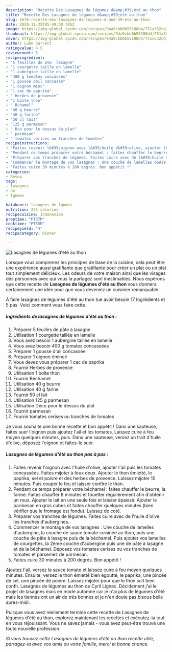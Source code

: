 ```yaml
---
description: "Recette Des Lasagnes de légumes d&amp;#39;été au thon"
title: "Recette Des Lasagnes de légumes d&amp;#39;été au thon"
slug: 1676-recette-des-lasagnes-de-legumes-d-and-39-ete-au-thon
date: 2020-11-25T05:49:30.785Z
image: https://img-global.cpcdn.com/recipes/94a9cbb0b55188d4/751x532cq70/lasagnes-de-legumes-dete-au-thon-photo-principale-de-la-recette.jpg
thumbnail: https://img-global.cpcdn.com/recipes/94a9cbb0b55188d4/751x532cq70/lasagnes-de-legumes-dete-au-thon-photo-principale-de-la-recette.jpg
cover: https://img-global.cpcdn.com/recipes/94a9cbb0b55188d4/751x532cq70/lasagnes-de-legumes-dete-au-thon-photo-principale-de-la-recette.jpg
author: Luke Garrett
ratingvalue: 4.5
reviewcount: 5
recipeingredient:
- "5 feuilles de pte  lasagne"
- "1 courgette taille en lamelle"
- "1 aubergine taille en lamelle"
- "400 g tomates concasses"
- "1 gousse dail concasse"
- "1 oignon minc"
- "1 cac de paprika"
- " Herbes de provence"
- "1 boîte thon"
- " Bchamel"
- "40 g beurre"
- "40 g farine"
- "50 cl lait"
- "125 g parmesan"
- " Dco pour le dessus du plat"
- " parmesan"
- " tomates cerises ou tranches de tomates"
recipeinstructions:
- "Faites revenir l&#39;oignon avec l&#39;huile d&#39;olive, ajouter l&#39;ail puis les tomates concassées. Faites mijoter à feux doux. Ajouter le thon émietté, le paprika, sel et poivre et des herbes de provence. Laissez mijoter 10 minutes. Puis couper le feu et laisser confire le thon."
- "Pendant ce temps préparer votre béchamel : faites chauffer le beurre, la farine. Faites chauffer 8 minutes et fouetter régulièrement afin d&#39;obtenir un roux. Ajouter le lait en une seule fois et laisser épaissir. Ajouter le parmesan en gros cubes et faites chauffer quelques minutes (bien vérifier que le fromage est fondu). Laissez de coté."
- "Préparer vos tranches de légumes. Faites cuire avec de l&#39;huile d&#39;olive les tranches d&#39;aubergines."
- "Commencer le montage de vos lasagnes : Une couche de lamelles d&#39;aubergine, la couche de sauce tomate cuisinée au thon, puis une couche de pâte à lasagne puis de la béchamel. Puis ajouter vos lamelles de courgettes, la 2ème couche d&#39;aubergine puis une de pâte à lasagne et de la béchamel. Déposez vos tomates cerises ou vos tranches de tomates et parsemez de parmesan."
- "Faites cuire 30 minutes à 200 degrés. Bon appétit !"
categories:
- Resep
tags:
- lasagnes
- de
- lgumes

katakunci: lasagnes de lgumes 
nutrition: 275 calories
recipecuisine: Indonesian
preptime: "PT37M"
cooktime: "PT55M"
recipeyield: "4"
recipecategory: Dinner

---
```



![Lasagnes de légumes d&#39;été au thon](https://img-global.cpcdn.com/recipes/94a9cbb0b55188d4/751x532cq70/lasagnes-de-legumes-dete-au-thon-photo-principale-de-la-recette.jpg)

Lorsque vous comprenez les principes de base de la cuisine, cela peut être une expérience aussi gratifiante que gratifiante pour créer un plat ou un plat tout simplement délicieux. Les odeurs de votre maison ainsi que les visages des personnes avec qui vous la partagez sont inestimables. Nous espérons que cette recette de <strong> Lasagnes de légumes d&#39;été au thon </strong> vous donnera certainement une idée pour que vous deveniez un cuisinier remarquable.

<!--inarticleads1-->

À faire lasagnes de légumes d&#39;été au thon tue avoir besoin 17 Ingrédients et 5 pas. Voici comment vous faire cette.

##### Ingrédients de lasagnes de légumes d&#39;été au thon :

1. Préparer 5 feuilles de pâte à lasagne
1. Utilisation 1 courgette taillée en lamelle
1. Vous avez besoin 1 aubergine taillée en lamelle
1. Vous avez besoin 400 g tomates concassées
1. Préparer 1 gousse d&#39;ail concassée
1. Préparer 1 oignon émincé
1. Vous devez vous préparer 1 cac de paprika
1. Fournir  Herbes de provence
1. Utilisation 1 boîte thon
1. Fournir  Béchamel
1. Utilisation 40 g beurre
1. Utilisation 40 g farine
1. Fournir 50 cl lait
1. Utilisation 125 g parmesan
1. Utilisation  Déco pour le dessus du plat
1. Fournir  parmesan
1. Fournir  tomates cerises ou tranches de tomates


Je vous souhaite une bonne recette et bon appétit ! Dans une sauteuse, faites suer l&#39;oignon puis ajoutez l&#39;ail et les tomates. Laissez cuire à feu moyen quelques minutes, puis. Dans une sauteuse, versez un trait d&#39;huile d&#39;olive, déposez l&#39;oignon et faites-le suer. 

<!--inarticleads2-->

##### Lasagnes de légumes d&#39;été au thon pas à pas :

1. Faites revenir l&#39;oignon avec l&#39;huile d&#39;olive, ajouter l&#39;ail puis les tomates concassées. Faites mijoter à feux doux. Ajouter le thon émietté, le paprika, sel et poivre et des herbes de provence. Laissez mijoter 10 minutes. Puis couper le feu et laisser confire le thon.
1. Pendant ce temps préparer votre béchamel : faites chauffer le beurre, la farine. Faites chauffer 8 minutes et fouetter régulièrement afin d&#39;obtenir un roux. Ajouter le lait en une seule fois et laisser épaissir. Ajouter le parmesan en gros cubes et faites chauffer quelques minutes (bien vérifier que le fromage est fondu). Laissez de coté.
1. Préparer vos tranches de légumes. Faites cuire avec de l&#39;huile d&#39;olive les tranches d&#39;aubergines.
1. Commencer le montage de vos lasagnes : Une couche de lamelles d&#39;aubergine, la couche de sauce tomate cuisinée au thon, puis une couche de pâte à lasagne puis de la béchamel. Puis ajouter vos lamelles de courgettes, la 2ème couche d&#39;aubergine puis une de pâte à lasagne et de la béchamel. Déposez vos tomates cerises ou vos tranches de tomates et parsemez de parmesan.
1. Faites cuire 30 minutes à 200 degrés. Bon appétit !


Ajoutez l&#39;ail, versez la sauce tomate et laissez cuire à feu moyen quelques minutes. Ensuite, versez le thon émietté bien égoutté, le paprika, une pincée de sel, une pincée de poivre. Laissez mijoter pour que le thon soit bien confit. Lasagnes de légumes au thon de Cyril Lignac. Décidement j&#39;ai le projet de lasagnes mais en.mode automne car je n&#39;ai plus de légumes d&#39;été mais les tiennes ont un air de trés bonnes et je n&#39;en doute pas.bisous belle apres-midi. 

<!--inarticleads1-->

<p>
Puisque vous avez réellement terminé cette recette de Lasagnes de légumes d&#39;été au thon, explorez maintenant les recettes et exécutez-la tout en vous réjouissant. Vous ne savez jamais - vous avez peut-être trouvé une toute nouvelle profession.
</p>

<p>
<i>Si vous trouvez cette Lasagnes de légumes d&#39;été au thon recette utile, partagez-la avec vos amis ou votre famille, merci et bonne chance.</i>
</p>

